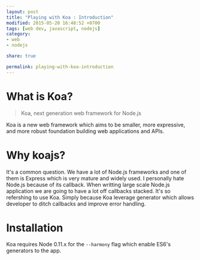 ```yaml
---
layout: post
title: "Playing with Koa : Introduction"
modified: 2015-05-20 16:48:52 +0700
tags: [web dev, javascript, nodejs]
category:
- web
- nodejs

share: true

permalink: playing-with-koa-introduction
---
```


# What is Koa?

> Koa, next generation web framework for Node.js

Koa is a new web framework which aims to be smaller, more expressive, and more robust foundation building web applications and APIs.

# Why koajs?

It's a common question. We have a lot of Node.js frameworks and one of them is Express which is very mature and widely used. I personally hate Node.js because of its callback. When writting large scale Node.js application we are going to have a lot off callbacks stacked. It's so refershing to use Koa. Simply because Koa leverage generator which allows developer to ditch callbacks and improve error handling.

# Installation

Koa requires Node 0.11.x for the ```--harmony``` flag which enable ES6's generators to the app.